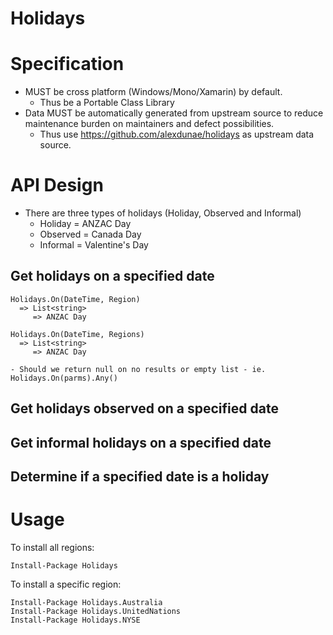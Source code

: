 # Holidays

# Specification
* MUST be cross platform (Windows/Mono/Xamarin) by default.
    * Thus be a Portable Class Library
* Data MUST be automatically generated from upstream source to reduce maintenance burden on maintainers and defect possibilities.
    * Thus use https://github.com/alexdunae/holidays as upstream data source.


# API Design
* There are three types of holidays (Holiday, Observed and Informal)
   * Holiday = ANZAC Day
   * Observed = Canada Day
   * Informal = Valentine's Day

## Get holidays on a specified date

    Holidays.On(DateTime, Region)
      => List<string>
         => ANZAC Day

    Holidays.On(DateTime, Regions)
      => List<string>
         => ANZAC Day

    - Should we return null on no results or empty list - ie. Holidays.On(parms).Any()

## Get holidays observed on a specified date
## Get informal holidays on a specified date
## Determine if a specified date is a holiday

# Usage

To install all regions:

    Install-Package Holidays

To install a specific region:

    Install-Package Holidays.Australia
    Install-Package Holidays.UnitedNations
    Install-Package Holidays.NYSE


